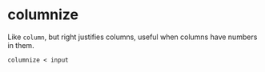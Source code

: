 # columnize

Like `column`, but right justifies columns, useful when columns have numbers in them.

```
columnize < input
```
